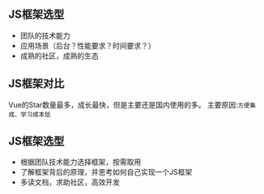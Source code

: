 ## JS框架选型
* 团队的技术能力
* 应用场景（后台？性能要求？时间要求？）
* 成熟的社区，成熟的生态

## JS框架对比
Vue的Star数量最多，成长最快，但是主要还是国内使用的多。
主要原因:`方便集成、学习成本低`

## JS框架选型
* 根据团队技术能力选择框架，按需取用
* 了解框架背后的原理，并思考如何自己实现一个JS框架
* 多读文档，求助社区，高效开发

